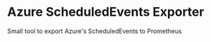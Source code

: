 Azure ScheduledEvents Exporter
==============================

Small tool to export Azure's ScheduledEvents to Prometheus
